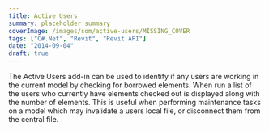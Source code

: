 ```yaml
---
title: Active Users
summary: placeholder summary
coverImage: /images/som/active-users/MISSING_COVER
tags: ["C#.Net", "Revit", "Revit API"]
date: "2014-09-04"
draft: true
---
```


The Active Users add-in can be used to identify if any users are working in the current model by checking for borrowed elements. When run a list of the users who currently have elements checked out is displayed along with the number of elements. This is useful when performing maintenance tasks on a model which may invalidate a users local file, or disconnect them from the central file.
